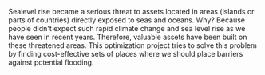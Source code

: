 Sealevel rise became a serious threat to assets located in areas (islands or parts of countries) directly exposed to seas and oceans.
Why? Because people didn't expect such rapid climate change and sea level rise as we have seen in recent years. Therefore, valuable assets have been built on these threatened areas.
This optimization project tries to solve this problem by finding cost-effective sets of places where we should place barriers against potential flooding.
